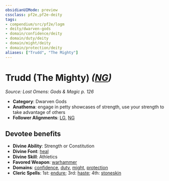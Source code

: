 ```yaml
---
obsidianUIMode: preview
cssclass: pf2e,pf2e-deity
tags:
- compendium/src/pf2e/logm
- deity/dwarven-gods
- domain/confidence/deity
- domain/duty/deity
- domain/might/deity
- domain/protection/deity
aliases: ["Trudd", "The Mighty"]
---
```

# Trudd (The Mighty) *([NG](rules/traits/ng-b1.md "Neutral Good Alignment Trait"))*  
*Source: Lost Omens: Gods & Magic p. 126*  

- **Category**: Dwarven Gods
- **Anathema**: engage in petty showcases of strength, use your strength to take advantage of others
- **Follower Alignments**: [LG](rules/traits/lg-b1.md "Lawful Good Alignment Trait"), [NG](rules/traits/ng-b1.md "Neutral Good Alignment Trait")

## Devotee benefits

- **Divine Ability**: Strength or Constitution
- **Divine Font**: [heal](compendium/spells/heal.md)
- **Divine Skill**: Athletics
- **Favored Weapon**: [warhammer](compendium/equipment/items/warhammer.md)
- **Domains**: [confidence](compendium/setting/domains.md#Confidence), [duty](compendium/setting/domains.md#Duty), [might](compendium/setting/domains.md#Might), [protection](compendium/setting/domains.md#Protection)
- **Cleric Spells**: 1st: [endure](compendium/spells/endure-logm.md); 3rd: [haste](compendium/spells/haste.md); 4th: [stoneskin](compendium/spells/stoneskin.md)